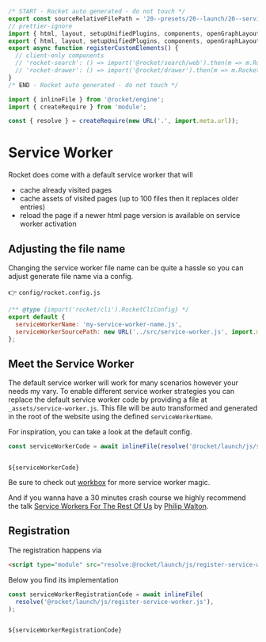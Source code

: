 ```js server
/* START - Rocket auto generated - do not touch */
export const sourceRelativeFilePath = '20--presets/20--launch/20--service-worker.rocket.md';
// prettier-ignore
import { html, layout, setupUnifiedPlugins, components, openGraphLayout } from '../../recursive.data.js';
export { html, layout, setupUnifiedPlugins, components, openGraphLayout };
export async function registerCustomElements() {
  // client-only components
  // 'rocket-search': () => import('@rocket/search/web').then(m => m.RocketSearch),
  // 'rocket-drawer': () => import('@rocket/drawer').then(m => m.RocketDrawer),
}
/* END - Rocket auto generated - do not touch */

import { inlineFile } from '@rocket/engine';
import { createRequire } from 'module';

const { resolve } = createRequire(new URL('.', import.meta.url));
```

# Service Worker

Rocket does come with a default service worker that will

- cache already visited pages
- cache assets of visited pages (up to 100 files then it replaces older entries)
- reload the page if a newer html page version is available on service worker activation

## Adjusting the file name

Changing the service worker file name can be quite a hassle so you can adjust generate file name via a config.

👉 `config/rocket.config.js`

```js
/** @type {import('rocket/cli').RocketCliConfig} */
export default {
  serviceWorkerName: 'my-service-worker-name.js',
  serviceWorkerSourcePath: new URL('../src/service-worker.js', import.meta.url).href,
};
```

## Meet the Service Worker

The default service worker will work for many scenarios however your needs my vary.
To enable different service worker strategies you can replace the default service worker code by providing a file at `_assets/service-worker.js`.
This file will be auto transformed and generated in the root of the website using the defined `serviceWorkerName`.

For inspiration, you can take a look at the default config.

```js server
const serviceWorkerCode = await inlineFile(resolve('@rocket/launch/js/service-worker.js'));
```

<pre><code>
${serviceWorkerCode}
</code></pre>

Be sure to check out [workbox](https://developers.google.com/web/tools/workbox) for more service worker magic.

And if you wanna have a 30 minutes crash course we highly recommend the talk [Service Workers For The Rest Of Us](https://vimeo.com/362260166) by [Philip Walton](https://twitter.com/philwalton).

## Registration

The registration happens via

```html
<script type="module" src="resolve:@rocket/launch/js/register-service-worker.js"></script>
```

Below you find its implementation

```js server
const serviceWorkerRegistrationCode = await inlineFile(
  resolve('@rocket/launch/js/register-service-worker.js'),
);
```

<pre><code>
${serviceWorkerRegistrationCode}
</code></pre>

